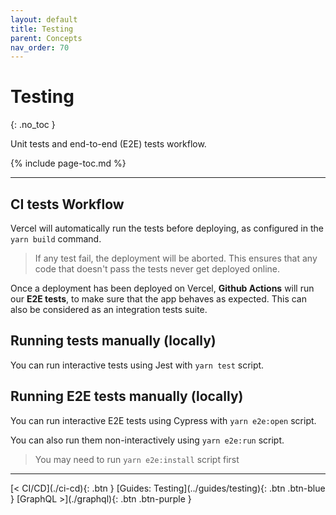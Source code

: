 ```yaml
---
layout: default
title: Testing
parent: Concepts
nav_order: 70
---
```


# Testing
{: .no_toc }

<div class="code-example" markdown="1">
Unit tests and end-to-end (E2E) tests workflow.
</div>

{% include page-toc.md %}

---

## CI tests Workflow

Vercel will automatically run the tests before deploying, as configured in the `yarn build` command.

> If any test fail, the deployment will be aborted. This ensures that any code that doesn't pass the tests never get deployed online.

Once a deployment has been deployed on Vercel, **Github Actions** will run our **E2E tests**, to make sure that the app behaves as expected.
This can also be considered as an integration tests suite.

## Running tests manually (locally)
You can run interactive tests using Jest with `yarn test` script.

## Running E2E tests manually (locally)
You can run interactive E2E tests using Cypress with `yarn e2e:open` script.

You can also run them non-interactively using `yarn e2e:run` script.

> You may need to run `yarn e2e:install` script first

---

<div class="pagination-section">
    <span class="fs-4" markdown="1">
        [< CI/CD](./ci-cd){: .btn }
    </span>
    <span class="fs-4" markdown="1">
        [Guides: Testing](../guides/testing){: .btn .btn-blue }
    </span>
    <span class="fs-4" markdown="1">
        [GraphQL >](./graphql){: .btn .btn-purple }
    </span>
</div>
